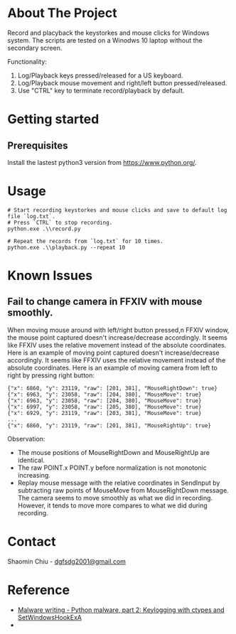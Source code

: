 # About The Project
Record and placyback the keystorkes and mouse clicks for Windows system.
The scripts are tested on a Winodws 10 laptop without the secondary screen.

Functionality:
  1.  Log/Playback keys pressed/released for a US keyboard.
  2.  Log/Playback mouse movement and right/left button pressed/released.
  3.  Use "CTRL" key to terminate record/playback by default.

# Getting started
## Prerequisites
Install the lastest python3 version from https://www.python.org/.

# Usage
```shell
# Start recording keystorkes and mouse clicks and save to default log file `log.txt`.
# Press `CTRL` to stop recording.
python.exe .\\record.py

# Repeat the records from `log.txt` for 10 times.
python.exe .\\playback.py --repeat 10
```
# Known Issues
## Fail to change camera in FFXIV with mouse smoothly.

When moving mouse around with left/right button pressed,n FFXIV window, the mouse
point captured doesn't increase/decrease accordingly. It seems like FFXIV uses the
relative movement instead of the absolute coordinates. Here is an example of moving
point captured doesn't increase/decrease accordingly. It seems like FFXIV uses the
relative movement instead of the absolute coordinates. Here is an example of moving
camera from left to right by pressing right button:
```
{"x": 6860, "y": 23119, "raw": [201, 381], "MouseRightDown": true}
{"x": 6963, "y": 23058, "raw": [204, 380], "MouseMove": true}
{"x": 6963, "y": 23058, "raw": [204, 380], "MouseMove": true}
{"x": 6997, "y": 23058, "raw": [205, 380], "MouseMove": true}
{"x": 6929, "y": 23119, "raw": [203, 381], "MouseMove": true}
...
{"x": 6860, "y": 23119, "raw": [201, 381], "MouseRightUp": true}
````
Observation:
 - The mouse positions of MouseRightDown and MouseRightUp are identical.
 - The raw POINT.x POINT.y before normalization is not monotonic increasing.
 - Replay mouse message with the relative coordinates in SendInput by
    subtracting raw points of MouseMove from MouseRightDown message. The
    camera seems to move smoothly as what we did in recording. However, it
    tends to move more compares to what we did during recording.

# Contact
Shaomin Chiu - dgfsdg2001@gmail.com

# Reference
- [Malware writing - Python malware, part 2: Keylogging with ctypes and SetWindowsHookExA](https://0x00sec.org/t/malware-writing-python-malware-part-2-keylogging-with-ctypes-and-setwindowshookexa/11858)
- 